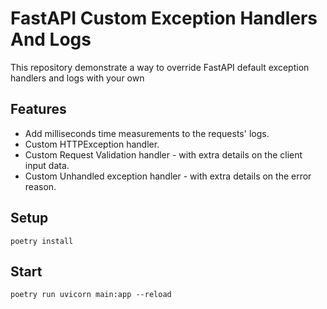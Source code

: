 # FastAPI Custom Exception Handlers And Logs

This repository demonstrate a way to override FastAPI default exception handlers and logs with your own

## Features

- Add milliseconds time measurements to the requests' logs. 
- Custom HTTPException handler.
- Custom Request Validation handler - with extra details on the client input data.
- Custom Unhandled exception handler - with extra details on the error reason.

## Setup
```
poetry install
```

## Start
```
poetry run uvicorn main:app --reload
```
